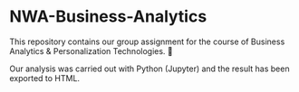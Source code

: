 # NWA-Business-Analytics
This repository contains our group assignment for the course of Business Analytics &amp; Personalization Technologies. 🐍

Our analysis was carried out with Python (Jupyter) and the result has been exported to HTML.
